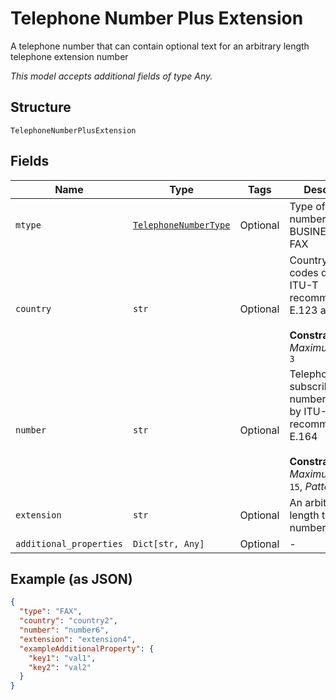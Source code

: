 
# Telephone Number Plus Extension

A telephone number that can contain optional text for an arbitrary length telephone extension number

*This model accepts additional fields of type Any.*

## Structure

`TelephoneNumberPlusExtension`

## Fields

| Name | Type | Tags | Description |
|  --- | --- | --- | --- |
| `mtype` | [`TelephoneNumberType`](../../doc/models/telephone-number-type.md) | Optional | Type of phone number: HOME, BUSINESS, CELL, FAX |
| `country` | `str` | Optional | Country calling codes defined by ITU-T recommendations E.123 and E.164<br><br>**Constraints**: *Maximum Length*: `3` |
| `number` | `str` | Optional | Telephone subscriber number defined by ITU-T recommendation E.164<br><br>**Constraints**: *Maximum Length*: `15`, *Pattern*: `\d+` |
| `extension` | `str` | Optional | An arbitrary length telephone number extension |
| `additional_properties` | `Dict[str, Any]` | Optional | - |

## Example (as JSON)

```json
{
  "type": "FAX",
  "country": "country2",
  "number": "number6",
  "extension": "extension4",
  "exampleAdditionalProperty": {
    "key1": "val1",
    "key2": "val2"
  }
}
```


